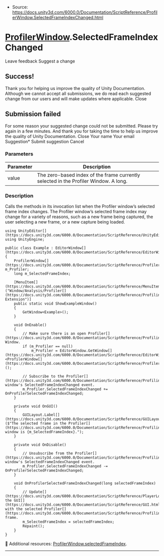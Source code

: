 * Source: https://docs.unity3d.com/6000.0/Documentation/ScriptReference/ProfilerWindow.SelectedFrameIndexChanged.html

#  [ProfilerWindow](https://docs.unity3d.com/6000.0/Documentation/ScriptReference/ProfilerWindow.html).SelectedFrameIndexChanged
Leave feedback
Suggest a change
## Success!
Thank you for helping us improve the quality of Unity Documentation. Although we cannot accept all submissions, we do read each suggested change from our users and will make updates where applicable.
Close
## Submission failed
For some reason your suggested change could not be submitted. Please <a>try again</a> in a few minutes. And thank you for taking the time to help us improve the quality of Unity Documentation.
Close
Your name Your email Suggestion* Submit suggestion
Cancel
### Parameters
Parameter | Description  
---|---  
value | The zero-based index of the frame currently selected in the Profiler Window. A long.  
### Description
Calls the methods in its invocation list when the Profiler window’s selected frame index changes.
The Profiler window’s selected frame index may change for a variety of reasons, such as a new frame being captured, the user selecting a new frame, or a new capture being loaded.
```
using UnityEditor[](https://docs.unity3d.com/6000.0/Documentation/ScriptReference/UnityEditor.html);
using UnityEngine;  
  
public class Example : EditorWindow[](https://docs.unity3d.com/6000.0/Documentation/ScriptReference/EditorWindow.html)
{
    ProfilerWindow[](https://docs.unity3d.com/6000.0/Documentation/ScriptReference/ProfilerWindow.html) m_Profiler;
    long m_SelectedFrameIndex;  
  
    [MenuItem[](https://docs.unity3d.com/6000.0/Documentation/ScriptReference/MenuItem.html)("Window/Analysis/Profiler[](https://docs.unity3d.com/6000.0/Documentation/ScriptReference/Profiling.Profiler.html) Extension")]
    public static void ShowExampleWindow()
    {
        GetWindow<Example>();
    }  
  
    void OnEnable()
    {
        // Make sure there is an open Profiler[](https://docs.unity3d.com/6000.0/Documentation/ScriptReference/Profiling.Profiler.html) Window.
        if (m_Profiler == null)
            m_Profiler = EditorWindow.GetWindow[](https://docs.unity3d.com/6000.0/Documentation/ScriptReference/EditorWindow.GetWindow.html)<ProfilerWindow[](https://docs.unity3d.com/6000.0/Documentation/ScriptReference/ProfilerWindow.html)>();  
  
        // Subscribe to the Profiler[](https://docs.unity3d.com/6000.0/Documentation/ScriptReference/Profiling.Profiler.html) window's SelectedFrameIndexChanged event.
        m_Profiler.SelectedFrameIndexChanged += OnProfilerSelectedFrameIndexChanged;
    }  
  
    private void OnGUI()
    {
        GUILayout.Label[](https://docs.unity3d.com/6000.0/Documentation/ScriptReference/GUILayout.Label.html)($"The selected frame in the Profiler[](https://docs.unity3d.com/6000.0/Documentation/ScriptReference/Profiling.Profiler.html) window is {m_SelectedFrameIndex}.");
    }  
  
    private void OnDisable()
    {
        // Unsubscribe from the Profiler[](https://docs.unity3d.com/6000.0/Documentation/ScriptReference/Profiling.Profiler.html) window's SelectedFrameIndexChanged event.
        m_Profiler.SelectedFrameIndexChanged -= OnProfilerSelectedFrameIndexChanged;
    }  
  
    void OnProfilerSelectedFrameIndexChanged(long selectedFrameIndex)
    {
        // Update[](https://docs.unity3d.com/6000.0/Documentation/ScriptReference/PlayerLoop.Update.html) the GUI[](https://docs.unity3d.com/6000.0/Documentation/ScriptReference/GUI.html) with the selected Profiler[](https://docs.unity3d.com/6000.0/Documentation/ScriptReference/Profiling.Profiler.html) frame.
        m_SelectedFrameIndex = selectedFrameIndex;
        Repaint();
    }
}

```

Additional resources: [ProfilerWindow.selectedFrameIndex](https://docs.unity3d.com/6000.0/Documentation/ScriptReference/ProfilerWindow-selectedFrameIndex.html).
* * *
